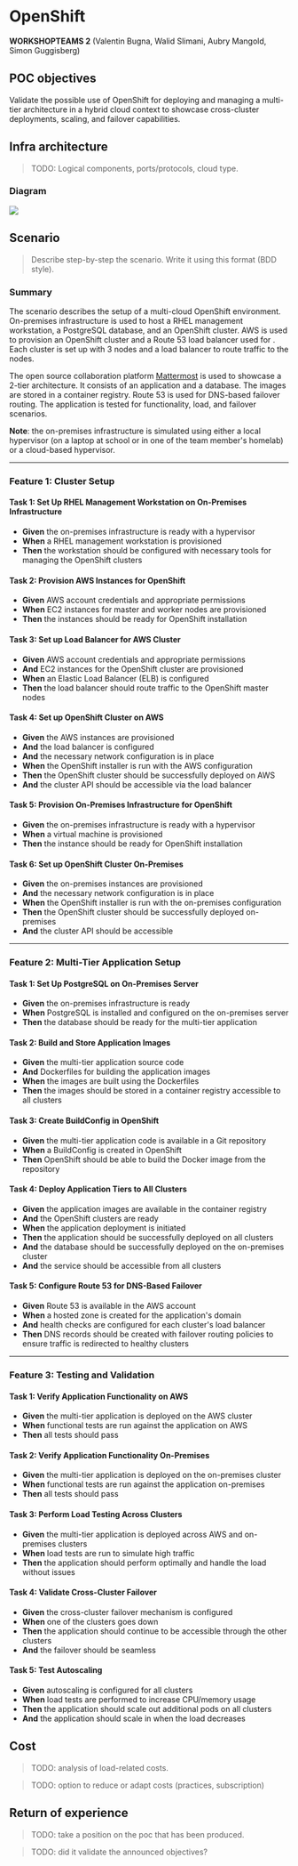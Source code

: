# OpenShift

**WORKSHOPTEAMS 2** (Valentin Bugna, Walid Slimani, Aubry Mangold, Simon Guggisberg)

## POC objectives

Validate the possible use of OpenShift for deploying and managing a multi-tier architecture in a hybrid cloud context to showcase cross-cluster deployments, scaling, and failover capabilities.

## Infra architecture

> TODO: Logical components, ports/protocols, cloud type.

### Diagram

![](assets/openshift-infra-v2.png)

## Scenario

> Describe step-by-step the scenario. Write it using this format (BDD style).

### Summary

The scenario describes the setup of a multi-cloud OpenShift environment. On-premises infrastructure is used to host a RHEL management workstation, a PostgreSQL database, and an OpenShift cluster. AWS is used to provision an OpenShift cluster and a Route 53 load balancer used for . Each cluster is set up with 3 nodes and a load balancer to route traffic to the nodes.

The open source collaboration platform [Mattermost](https://github.com/mattermost/mattermost) is used to showcase a 2-tier architecture. It consists of an application and a database. The images are stored in a container registry. Route 53 is used for DNS-based failover routing. The application is tested for functionality, load, and failover scenarios.

**Note**: the on-premises infrastructure is simulated using either a local hypervisor (on a laptop at school or in one of the team member's homelab) or a cloud-based hypervisor.

---

### Feature 1: Cluster Setup

#### Task 1: Set Up RHEL Management Workstation on On-Premises Infrastructure
- **Given** the on-premises infrastructure is ready with a hypervisor
- **When** a RHEL management workstation is provisioned
- **Then** the workstation should be configured with necessary tools for managing the OpenShift clusters

#### Task 2: Provision AWS Instances for OpenShift
- **Given** AWS account credentials and appropriate permissions
- **When** EC2 instances for master and worker nodes are provisioned
- **Then** the instances should be ready for OpenShift installation

#### Task 3: Set up Load Balancer for AWS Cluster
- **Given** AWS account credentials and appropriate permissions
- **And** EC2 instances for the OpenShift cluster are provisioned
- **When** an Elastic Load Balancer (ELB) is configured
- **Then** the load balancer should route traffic to the OpenShift master nodes

#### Task 4: Set up OpenShift Cluster on AWS
- **Given** the AWS instances are provisioned
- **And** the load balancer is configured
- **And** the necessary network configuration is in place
- **When** the OpenShift installer is run with the AWS configuration
- **Then** the OpenShift cluster should be successfully deployed on AWS
- **And** the cluster API should be accessible via the load balancer

#### Task 5: Provision On-Premises Infrastructure for OpenShift
- **Given** the on-premises infrastructure is ready with a hypervisor
- **When** a virtual machine is provisioned
- **Then** the instance should be ready for OpenShift installation

#### Task 6: Set up OpenShift Cluster On-Premises
- **Given** the on-premises instances are provisioned
- **And** the necessary network configuration is in place
- **When** the OpenShift installer is run with the on-premises configuration
- **Then** the OpenShift cluster should be successfully deployed on-premises
- **And** the cluster API should be accessible

---

### Feature 2: Multi-Tier Application Setup

#### Task 1: Set Up PostgreSQL on On-Premises Server
- **Given** the on-premises infrastructure is ready
- **When** PostgreSQL is installed and configured on the on-premises server
- **Then** the database should be ready for the multi-tier application

#### Task 2: Build and Store Application Images
- **Given** the multi-tier application source code
- **And** Dockerfiles for building the application images
- **When** the images are built using the Dockerfiles
- **Then** the images should be stored in a container registry accessible to all clusters

#### Task 3: Create BuildConfig in OpenShift
- **Given** the multi-tier application code is available in a Git repository
- **When** a BuildConfig is created in OpenShift
- **Then** OpenShift should be able to build the Docker image from the repository

#### Task 4: Deploy Application Tiers to All Clusters
- **Given** the application images are available in the container registry
- **And** the OpenShift clusters are ready
- **When** the application deployment is initiated
- **Then** the application should be successfully deployed on all clusters
- **And** the database should be successfully deployed on the on-premises cluster
- **And** the service should be accessible from all clusters

#### Task 5: Configure Route 53 for DNS-Based Failover
- **Given** Route 53 is available in the AWS account
- **When** a hosted zone is created for the application's domain
- **And** health checks are configured for each cluster's load balancer
- **Then** DNS records should be created with failover routing policies to ensure traffic is redirected to healthy clusters

---

### Feature 3: Testing and Validation

#### Task 1: Verify Application Functionality on AWS
- **Given** the multi-tier application is deployed on the AWS cluster
- **When** functional tests are run against the application on AWS
- **Then** all tests should pass

#### Task 2: Verify Application Functionality On-Premises
- **Given** the multi-tier application is deployed on the on-premises cluster
- **When** functional tests are run against the application on-premises
- **Then** all tests should pass

#### Task 3: Perform Load Testing Across Clusters
- **Given** the multi-tier application is deployed across AWS and on-premises clusters
- **When** load tests are run to simulate high traffic
- **Then** the application should perform optimally and handle the load without issues

#### Task 4: Validate Cross-Cluster Failover
- **Given** the cross-cluster failover mechanism is configured
- **When** one of the clusters goes down
- **Then** the application should continue to be accessible through the other clusters
- **And** the failover should be seamless

#### Task 5: Test Autoscaling
- **Given** autoscaling is configured for all clusters
- **When** load tests are performed to increase CPU/memory usage
- **Then** the application should scale out additional pods on all clusters
- **And** the application should scale in when the load decreases

## Cost

> TODO: analysis of load-related costs.

> TODO: option to reduce or adapt costs (practices, subscription)

## Return of experience

> TODO: take a position on the poc that has been produced.

> TODO: did it validate the announced objectives?
